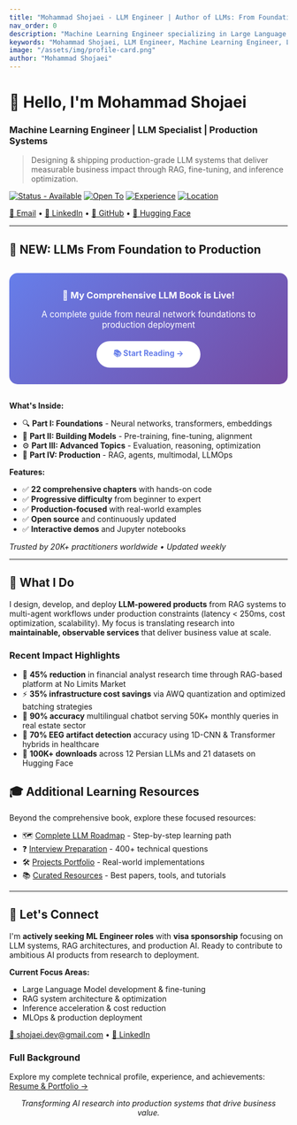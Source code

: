 ```yaml
---
title: "Mohammad Shojaei - LLM Engineer | Author of LLMs: From Foundation to Production"
nav_order: 0
description: "Machine Learning Engineer specializing in Large Language Models. Author of the comprehensive book 'LLMs: From Foundation to Production' with 22 chapters covering neural networks to production deployment."
keywords: "Mohammad Shojaei, LLM Engineer, Machine Learning Engineer, Large Language Models, AI Engineer, LLM book, Transformer architecture, Production ML"
image: "/assets/img/profile-card.png"
author: "Mohammad Shojaei"
---
```


# 👋 Hello, I'm Mohammad Shojaei

### Machine Learning Engineer | LLM Specialist | Production Systems

> Designing & shipping production-grade LLM systems that deliver measurable business impact through RAG, fine-tuning, and inference optimization.

[![Status - Available](https://img.shields.io/badge/Status-🟢_Actively_Looking-brightgreen)](mailto:shojaei.dev@gmail.com) [![Open To](https://img.shields.io/badge/Open_to-Onsite_with_Visa_Sponsorship-blue)]() [![Experience](https://img.shields.io/badge/LLM_Experience-3%2B_years-orange)]() [![Location](https://img.shields.io/badge/Base-Shiraz,_Iran-red)]()

[📧 Email](mailto:shojaei.dev@gmail.com) • [💼 LinkedIn](https://www.linkedin.com/in/mshojaei77) • [🐙 GitHub](https://github.com/mshojaei77) • [🤗 Hugging Face](https://huggingface.co/mshojaei77)

---

## 📖 **NEW: LLMs From Foundation to Production**

<div class="book-announcement" style="background: linear-gradient(135deg, #667eea 0%, #764ba2 100%); color: white; padding: 30px; border-radius: 15px; margin: 30px 0; text-align: center;">
  <h3 style="margin: 0 0 15px 0; color: white;">🚀 My Comprehensive LLM Book is Live!</h3>
  <p style="margin: 0 0 20px 0; font-size: 1.1em;">A complete guide from neural network foundations to production deployment</p>
  <a href="/book/" style="background: white; color: #667eea; padding: 12px 30px; border-radius: 25px; text-decoration: none; font-weight: bold; display: inline-block;">📚 Start Reading →</a>
</div>

**What's Inside:**
- 🔍 **Part I: Foundations** - Neural networks, transformers, embeddings
- 🧬 **Part II: Building Models** - Pre-training, fine-tuning, alignment  
- ⚙️ **Part III: Advanced Topics** - Evaluation, reasoning, optimization
- 🚀 **Part IV: Production** - RAG, agents, multimodal, LLMOps

**Features:**
- ✅ **22 comprehensive chapters** with hands-on code
- ✅ **Progressive difficulty** from beginner to expert
- ✅ **Production-focused** with real-world examples
- ✅ **Open source** and continuously updated
- ✅ **Interactive demos** and Jupyter notebooks

*Trusted by 20K+ practitioners worldwide • Updated weekly*

---

## 🚀 What I Do

I design, develop, and deploy **LLM-powered products** from RAG systems to multi-agent workflows under production constraints (latency < 250ms, cost optimization, scalability). My focus is translating research into **maintainable, observable services** that deliver business value at scale.

### Recent Impact Highlights
- 🔬 **45% reduction** in financial analyst research time through RAG-based platform at No Limits Market
- ⚡ **35% infrastructure cost savings** via AWQ quantization and optimized batching strategies  
- 🎯 **90% accuracy** multilingual chatbot serving 50K+ monthly queries in real estate sector
- 🏥 **70% EEG artifact detection** accuracy using 1D-CNN & Transformer hybrids in healthcare
- 🤗 **100K+ downloads** across 12 Persian LLMs and 21 datasets on Hugging Face

## 🎓 Additional Learning Resources

Beyond the comprehensive book, explore these focused resources:

- 🗺️ [Complete LLM Roadmap](roadmap.html) - Step-by-step learning path
- ❓ [Interview Preparation](interview.html) - 400+ technical questions
- 🛠️ [Projects Portfolio](projects.html) - Real-world implementations
- 📚 [Curated Resources](resources.html) - Best papers, tools, and tutorials

---

## 🤝 Let's Connect

I'm **actively seeking ML Engineer roles** with **visa sponsorship** focusing on LLM systems, RAG architectures, and production AI. Ready to contribute to ambitious AI products from research to deployment.

**Current Focus Areas:**
- Large Language Model development & fine-tuning
- RAG system architecture & optimization  
- Inference acceleration & cost reduction
- MLOps & production deployment

[📧 shojaei.dev@gmail.com](mailto:shojaei.dev@gmail.com) • [💼 LinkedIn](https://www.linkedin.com/in/mshojaei77)

### Full Background

Explore my complete technical profile, experience, and achievements: [Resume & Portfolio →](about.html)

<p align="center"><em>Transforming AI research into production systems that drive business value.</em></p>

